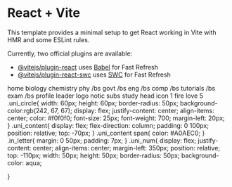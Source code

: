 # React + Vite

This template provides a minimal setup to get React working in Vite with HMR and some ESLint rules.

Currently, two official plugins are available:

- [@vitejs/plugin-react](https://github.com/vitejs/vite-plugin-react/blob/main/packages/plugin-react/README.md) uses [Babel](https://babeljs.io/) for Fast Refresh
- [@vitejs/plugin-react-swc](https://github.com/vitejs/vite-plugin-react-swc) uses [SWC](https://swc.rs/) for Fast Refresh
<!-- my lcons -->
home  <AiFillBank />
biology <AiOutlineHourglass />
chemistry <AiFillSlackCircle />
phy <BsFillTvFill /> /bs
govt <BsBezier />/bs
eng <BsFillMotherboardFill />/bs
comp <BsFillTvFill />/bs
tutorials <BsLadder />/bs
exam <BsQuestionCircle />/bs
profile<BsPerson />
leader<BsTrophy />
<BsStopwatch />
logo <BsFlower1 />
notic <IoNotificationsOutline />
subs<PiNotificationBold />
study <BsFillBarChartFill />
head icon <AiFillThunderbolt />1
fire <AiFillFire />
love <AiTwotoneHeart />
<AiFillSecurityScan />5
.uni_circle{
  width: 60px;
  height: 60px;
  border-radius: 50px;
  background-color:rgb(242, 67, 67);
  display: flex;
  justify-content: center;
  align-items: center;
  color: #f0f0f0;
  font-size: 25px;
  font-weight: 700;
  margin-left: 20px;
}
.uni_content{
  display: flex;
  flex-direction: column;
  padding: 0 100px;
  position: relative;
  top: -70px;
}
.uni_content span{
    color: #A0AEC0;
}
.in_letter{
  margin: 0 50px;
  padding: 7px;
}
.uni_num{
  display: flex;
  justify-content: center;
  align-items: center;
  margin-left: 350px;
  position: relative;
  top: -110px;
  width: 50px;
  height: 50px;
  border-radius: 50px;
  background-color: aqua;

}














